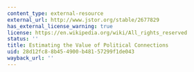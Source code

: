 ```yaml
---
content_type: external-resource
external_url: http://www.jstor.org/stable/2677829
has_external_license_warning: true
license: https://en.wikipedia.org/wiki/All_rights_reserved
status: ''
title: Estimating the Value of Political Connections
uid: 28d12fc8-8b45-4900-b481-57299f1de043
wayback_url: ''
---
```

